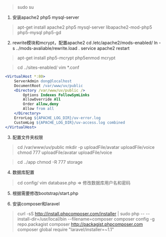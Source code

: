 > sudo su

1. 安装apache2 php5 mysql-server
> apt-get install apache2 php5 mysql-server libapache2-mod-php5 php5-mysql php5-gd

2. rewrite模块和mcrypt，配置apache2
    cd /etc/apache2/mods-enabled/
    ln -s ../mods-avaliable/rewrite.load .
    service apache2 restart

> apt-get install php5-mcrypt
> php5enmod mcrypt

> cd ../sites-enabled/
> vim \*.conf

```apache
<VirtualHost *:80>
	ServerAdmin dong@localhost
	DocumentRoot /var/www/uv/public
	<Directory /var/www/uv/public />
		Options Indexes FollowSymLinks
		AllowOverride All
		Order allow,deny
		Allow from all
	</Directory>
	ErrorLog ${APACHE_LOG_DIR}/uv-error.log
	CustomLog ${APACHE_LOG_DIR}/uv-access.log combined
</VirtualHost>
```


3. 配置文件夹权限

> cd /var/www/uv/public
> mkdir -p uploadFile/avatar uploadFile/voice
> chmod 777 uploadFile/avatar uploadFile/voice

> cd ../app
> chmod -R 777 storage

4. 数据库配置
> cd config/
> vim database.php => 修改数据库用户名和密码

5. 根据需要修改bootstrap/start.php

6. 安装composer和laravel
> curl -sS http://install.phpcomposer.com/installer | sudo php -- --install-dir=/usr/local/bin --filename=composer
> composer config -g repo.packagist composer http://packagist.phpcomposer.com
> composer global require "laravel/installer=~1.1"
